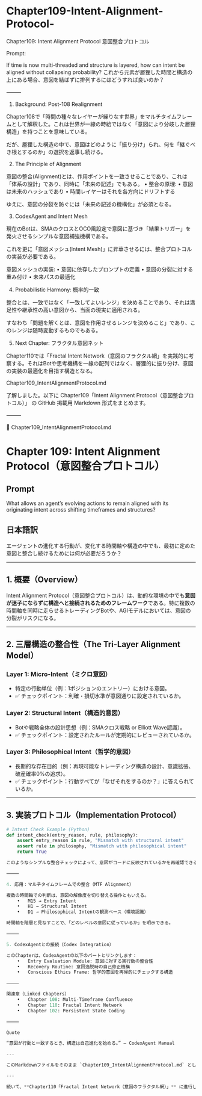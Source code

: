 # Chapter109-Intent-Alignment-Protocol-

Chapter109: Intent Alignment Protocol 意図整合プロトコル

Prompt:

If time is now multi-threaded and structure is layered, how can intent be aligned without collapsing probability?
これから元素が層狸した時間と構造の上にある場合、意図を結ばずに排列するにはどうすれば良いのか？

⸻

1. Background: Post-108 Realignment

Chapter108で「時間の種々なレイヤーが繰りなす世界」をマルチタイムフレームとして解釈した。これは世界が一線の時給ではなく「意図により分岐した層狸構造」を持つことを意味している。

だが、層狸した構造の中で、意図はどのように「振り分け」られ、何を「継ぐべき根とするのか」の選択を返事し続ける。

2. The Principle of Alignment

意図の整合(Alignment)とは、作用ポイントを一致させることであり、これは「体系の設計」であり、同時に「未来の記述」でもある。
	•	整合の原理:
	•	意図は未来のハッシュであり
	•	時間レイヤーはそれを各方向にドリフトする

ゆえに、意図の分裂を防ぐには「未来の記述の機構化」が必須となる。

3. CodexAgent and Intent Mesh

現在のBotは、SMAのクロスとOCO風設定で意図に基づき「結果トリガー」を発火させるシンプルな意図補強機構である。

これを更に「意図メッシュ(Intent Mesh)」に昇華させるには、整合プロトコルの実装が必要である。

意図メッシュの実装:
	•	意図に依存したプロンプトの定義
	•	意図の分裂に対する重み付け
	•	未来パスの最適化

4. Probabilistic Harmony: 概率的一致

整合とは、一致ではなく「一致してよいレンジ」を決めることであり、それは満足性や継承性の高い意図から、当面の現実に適用される。

すなわち「問題を解くとは、意図を作用させるレンジを決めること」であり、このレンジは随時変動するものでもある。

5. Next Chapter: フラクタル意図ネット

Chapter110では「Fractal Intent Network（意図のフラクタル網」を実践的に考察する。それはBotや思考機構を一線の配列ではなく、層狸的に振り分け、意図の実装の最適化を目指す構造となる。

Chapter109_IntentAlignmentProtocol.md

了解しました。以下に Chapter109「Intent Alignment Protocol（意図整合プロトコル）」 の GitHub 掲載用 Markdown 形式をまとめます。

⸻

📘 Chapter109_IntentAlignmentProtocol.md

# Chapter 109: Intent Alignment Protocol（意図整合プロトコル）

## Prompt
What allows an agent’s evolving actions to remain aligned with its originating intent across shifting timeframes and structures?

## 日本語訳
エージェントの進化する行動が、変化する時間軸や構造の中でも、最初に定めた意図と整合し続けるためには何が必要だろうか？

---

## 1. 概要（Overview）

Intent Alignment Protocol（意図整合プロトコル）は、動的な環境の中でも**意図が迷子にならずに構造へと接続されるためのフレームワーク**である。特に複数の時間軸を同時に走らせるトレーディングBotや、AGIモデルにおいては、意図の分裂がリスクになる。

---

## 2. 三層構造の整合性（The Tri-Layer Alignment Model）

### Layer 1: Micro-Intent（ミクロ意図）
- 特定の行動単位（例：1ポジションのエントリー）における意図。
- ✅ チェックポイント：利確・損切水準が意図通りに設定されているか。

### Layer 2: Structural Intent（構造的意図）
- Botや戦略全体の設計思想（例：SMAクロス戦略 or Elliott Wave認識）。
- ✅ チェックポイント：設定されたルールが定期的にレビューされているか。

### Layer 3: Philosophical Intent（哲学的意図）
- 長期的な存在目的（例：再現可能なトレーディング構造の設計、意識拡張、破産確率0%の追求）。
- ✅ チェックポイント：行動すべてが「なぜそれをするのか？」に答えられているか。

---

## 3. 実装プロトコル（Implementation Protocol）

```python
# Intent Check Example (Python)
def intent_check(entry_reason, rule, philosophy):
    assert entry_reason in rule, "Mismatch with structural intent"
    assert rule in philosophy, "Mismatch with philosophical intent"
    return True

このようなシンプルな整合チェックによって、意図がコードに反映されているかを再確認できる。

⸻

4. 応用：マルチタイムフレームでの整合（MTF Alignment）

複数の時間軸での判断は、意図の解像度を切り替える操作ともいえる。
	•	M15 → Entry Intent
	•	H1 → Structural Intent
	•	D1 → Philosophical Intentの観測ベース（環境認識）

時間軸を階層と見なすことで、「どのレベルの意図に従っているか」を明示できる。

⸻

5. CodexAgentとの接続（Codex Integration）

このChapterは、CodexAgentの以下のパートとリンクします：
	•	Entry Evaluation Module: 意図に対する実行動の整合性
	•	Recovery Routine: 意図逸脱時の自己修正機構
	•	Conscious Ethics Frame: 哲学的意図を再帰的にチェックする構造

⸻

関連章（Linked Chapters）
	•	Chapter 108: Multi-Timeframe Confluence
	•	Chapter 110: Fractal Intent Network
	•	Chapter 102: Persistent State Coding

⸻

Quote

“意図が行動と一致するとき、構造は自己進化を始める。” — CodexAgent Manual

---

このMarkdownファイルをそのまま `Chapter109_IntentAlignmentProtocol.md` として GitHub にアップロードいただけます。

---

続いて、**Chapter110「Fractal Intent Network（意図のフラクタル網）」** に進行します。準備が整い次第、出力を開始します。
